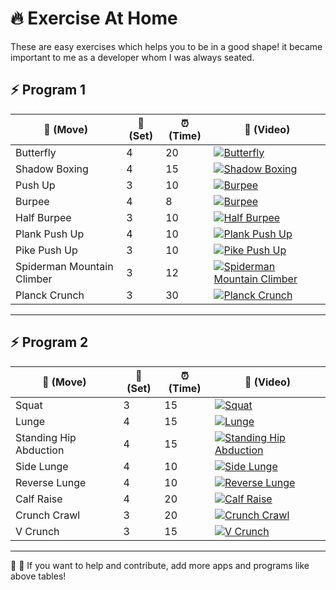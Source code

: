 # :fire: Exercise At Home
These are easy exercises which helps you to be in a good shape!
it became important to me as a developer whom I was always seated.

:zap: Program 1
------
| :runner: (Move) | :checkered_flag: (Set) |:alarm_clock: (Time) | :movie_camera: (Video)
| --- | --- | --- | --- |
| Butterfly | 4 | 20 | [![Butterfly](https://img.youtube.com/vi/EZMlF-6Teow/0.jpg)](https://www.youtube.com/watch?v=EZMlF-6Teow)
| Shadow Boxing | 4 | 15 | [![Shadow Boxing](https://img.youtube.com/vi/br8VDXWr0_8/0.jpg)](https://www.youtube.com/watch?v=br8VDXWr0_8)
| Push Up | 3 | 10 | [![Burpee](https://img.youtube.com/vi/IODxDxX7oi4/0.jpg)](https://www.youtube.com/watch?v=IODxDxX7oi4)
| Burpee | 4 | 8 | [![Burpee](https://img.youtube.com/vi/dZgVxmf6jkA/0.jpg)](https://www.youtube.com/watch?v=dZgVxmf6jkA)
| Half Burpee | 3 | 10 | [![Half Burpee](https://img.youtube.com/vi/om09kGWJm8w/0.jpg)](https://www.youtube.com/watch?v=om09kGWJm8w)
| Plank Push Up | 4 | 10 | [![Plank Push Up](https://img.youtube.com/vi/_UBOxUl0Sl4/0.jpg)](https://www.youtube.com/watch?v=_UBOxUl0Sl4)
| Pike Push Up | 3 | 10 | [![Pike Push Up](https://img.youtube.com/vi/VnQU_lLBFW0/0.jpg)](https://www.youtube.com/watch?v=VnQU_lLBFW0)
| Spiderman Mountain Climber | 3 | 12 | [![Spiderman Mountain Climber](https://img.youtube.com/vi/_K7rv_vFOWM/0.jpg)](https://www.youtube.com/watch?v=_K7rv_vFOWM)
| Planck Crunch | 3 | 30 | [![Planck Crunch](https://img.youtube.com/vi/XyuWESsqXzg/0.jpg)](https://www.youtube.com/watch?v=XyuWESsqXzg)

___


:zap: Program 2
------
| :runner: (Move) | :checkered_flag: (Set) |:alarm_clock: (Time) | :movie_camera: (Video)
| --- | --- | --- | --- |
| Squat | 3 | 15 | [![Squat](https://img.youtube.com/vi/aclHkVaku9U/0.jpg)](https://www.youtube.com/watch?v=aclHkVaku9U)
| Lunge | 4 | 15 | [![Lunge](https://img.youtube.com/vi/QOVaHwm-Q6U/0.jpg)](https://www.youtube.com/watch?v=QOVaHwm-Q6U)
| Standing Hip Abduction | 4 | 15 | [![Standing Hip Abduction](https://img.youtube.com/vi/WmOeBJ5j_A4/0.jpg)](https://www.youtube.com/watch?v=WmOeBJ5j_A4)
| Side Lunge | 4 | 10 | [![Side Lunge](https://img.youtube.com/vi/rvqLVxYqEvo/0.jpg)](https://www.youtube.com/watch?v=rvqLVxYqEvo)
| Reverse Lunge  | 4 | 10 | [![Reverse Lunge](https://img.youtube.com/vi/7pwO2gemRyg/0.jpg)](https://www.youtube.com/watch?v=7pwO2gemRyg)
| Calf Raise | 4 | 20 | [![Calf Raise](https://img.youtube.com/vi/-M4-G8p8fmc/0.jpg)](https://www.youtube.com/watch?v=-M4-G8p8fmc)
| Crunch Crawl | 3 | 20 | [![Crunch Crawl](https://img.youtube.com/vi/0OxOI3sAIrM/0.jpg)](https://www.youtube.com/watch?v=0OxOI3sAIrM)
| V Crunch | 3 | 15 | [![V Crunch](https://img.youtube.com/vi/5UNy8HdV6jE/0.jpg)](https://www.youtube.com/watch?v=5UNy8HdV6jE)

___

:construction: :wrench: If you want to help and contribute, add more apps and programs like above tables!

